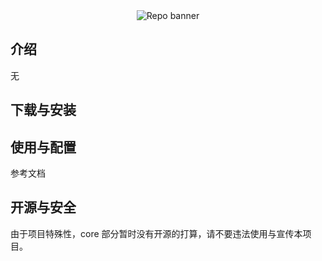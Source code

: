 <div align="center">
  <img src="https://socialify.git.ci/NapNeko/NapCatQQ/image?description=1&font=Inter&forks=1&issues=1&language=1&name=1&owner=1&pattern=Plus&pulls=1&stargazers=1&theme=Auto" alt="Repo banner" />
</div>

## 介绍
无

## 下载与安装


## 使用与配置
参考文档

## 开源与安全
由于项目特殊性，core 部分暂时没有开源的打算，请不要违法使用与宣传本项目。
